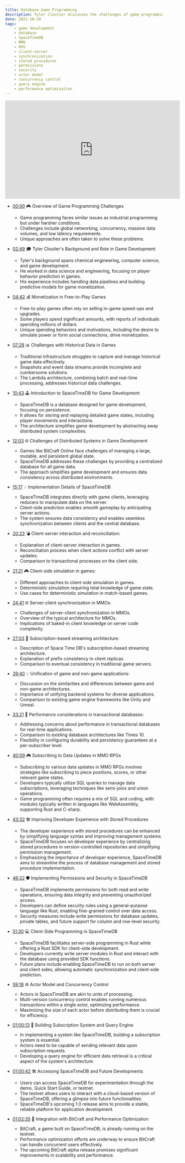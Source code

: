 ```yaml
---
title: Database Game Programming
description: Tyler Cloutier discusses the challenges of game programming and the development of SpaceTimeDB, a database designed for game development.
date: 2021-10-20
tags:
    - game development
    - database
    - SpaceTimeDB
    - MMO
    - RPG
    - client-server
    - synchronization
    - stored procedures
    - permissions
    - security
    - actor model
    - concurrency control
    - query engine
    - performance optimization
---
```



<iframe width="560" height="315" src="https://www.youtube.com/embed/roEsJcQYjd8?si=ViclD42S4zv5JeJw" title="YouTube video player" frameborder="0" allow="accelerometer; autoplay; clipboard-write; encrypted-media; gyroscope; picture-in-picture; web-share" allowfullscreen></iframe>


- [00:00](https://www.youtube.com/watch?v=roEsJcQYjd8&t=0s) 🎮 Overview of Game Programming Challenges

  - Game programming faces similar issues as industrial programming but under harsher conditions.
  - Challenges include global networking, concurrency, massive data volumes, and low latency requirements.
  - Unique approaches are often taken to solve these problems.

- [02:49](https://www.youtube.com/watch?v=roEsJcQYjd8&t=169s) 🎓 Tyler Cloutier's Background and Role in Game Development

  - Tyler's background spans chemical engineering, computer science, and game development.
  - He worked in data science and engineering, focusing on player behavior prediction in games.
  - His experience includes handling data pipelines and building predictive models for game monetization.

- [04:42](https://www.youtube.com/watch?v=roEsJcQYjd8&t=282s) 💰 Monetization in Free-to-Play Games

  - Free-to-play games often rely on selling in-game speed-ups and upgrades.
  - Some players spend significant amounts, with reports of individuals spending millions of dollars.
  - Unique spending behaviors and motivations, including the desire to simulate power or form social connections, drive monetization.

- [07:28](https://www.youtube.com/watch?v=roEsJcQYjd8&t=448s) 📊 Challenges with Historical Data in Games

  - Traditional infrastructure struggles to capture and manage historical game data effectively.
  - Snapshots and event data streams provide incomplete and cumbersome solutions.
  - The Lambda architecture, combining batch and real-time processing, addresses historical data challenges.

- [10:43](https://www.youtube.com/watch?v=roEsJcQYjd8&t=643s) 🕹️ Introduction to SpaceTimeDB for Game Development

  - SpaceTimeDB is a database designed for game development, focusing on persistence.
  - It allows for storing and replaying detailed game states, including player movements and interactions.
  - The architecture simplifies game development by abstracting away distributed system complexities.

- [12:03](https://www.youtube.com/watch?v=roEsJcQYjd8&t=723s) 🌐 Challenges of Distributed Systems in Game Development

  - Games like BitCraft Online face challenges of managing a large, mutable, and persistent global state.
  - SpaceTimeDB addresses these challenges by providing a centralized database for all game data.
  - The approach simplifies game development and ensures data consistency across distributed environments.

- [15:17](https://www.youtube.com/watch?v=roEsJcQYjd8&t=917s) 💡 Implementation Details of SpaceTimeDB

  - SpaceTimeDB integrates directly with game clients, leveraging reducers to manipulate data on the server.
  - Client-side prediction enables smooth gameplay by anticipating server actions.
  - The system ensures data consistency and enables seamless synchronization between clients and the central database.

- [20:23](https://youtu.be/roEsJcQYjd8?t=1223s) 💣 Client-server interaction and reconciliation:

  - Explanation of client-server interaction in games.
  - Reconciliation process when client actions conflict with server updates.
  - Comparison to transactional processes on the client side.

- [21:21](https://youtu.be/roEsJcQYjd8?t=1281s) 🎮 Client-side simulation in games:

  - Different approaches to client-side simulation in games.
  - Deterministic simulation requiring total knowledge of game state.
  - Use cases for deterministic simulation in match-based games.

- [24:41](https://youtu.be/roEsJcQYjd8?t=1481s) 🌐 Server-client synchronization in MMOs:

  - Challenges of server-client synchronization in MMOs.
  - Overview of the typical architecture for MMOs.
  - Implications of baked-in client knowledge on server code complexity.

- [27:03](https://youtu.be/roEsJcQYjd8?t=1623s) 🔄 Subscription-based streaming architecture:

  - Description of Space Time DB's subscription-based streaming architecture.
  - Explanation of prefix consistency in client replicas.
  - Comparison to eventual consistency in traditional game servers.

- [29:40](https://youtu.be/roEsJcQYjd8?t=1780s) 💡 Unification of game and non-game applications:

  - Discussion on the similarities and differences between game and non-game architectures.
  - Importance of unifying backend systems for diverse applications.
  - Comparison to existing game engine frameworks like Unity and Unreal.

- [33:21](https://youtu.be/roEsJcQYjd8?t=2001s) 🚀 Performance considerations in transactional databases:

  - Addressing concerns about performance in transactional databases for real-time applications.
  - Comparison to existing database architectures like Times 10.
  - Flexibility in configuring durability and persistency guarantees at a per-subscriber level.

- [40:09](https://youtu.be/roEsJcQYjd8?t=2409s) 🎮 Subscribing to Data Updates in MMO RPGs

  - Subscribing to various data updates in MMO RPGs involves strategies like subscribing to piece positions, scores, or other relevant game states.
  - Developers typically utilize SQL queries to manage data subscriptions, leveraging techniques like semi-joins and union operations.
  - Game programming often requires a mix of SQL and coding, with modules typically written in languages like WebAssembly, supporting Rust and C-sharp.

- [43:32](https://youtu.be/roEsJcQYjd8?t=2612s) 🛠️ Improving Developer Experience with Stored Procedures

  - The developer experience with stored procedures can be enhanced by simplifying language syntax and improving management systems.
  - SpaceTimeDB focuses on developer experience by centralizing stored procedures in version-controlled repositories and simplifying permission management.
  - Emphasizing the importance of developer experience, SpaceTimeDB aims to streamline the process of database management and stored procedure implementation.

- [46:22](https://youtu.be/roEsJcQYjd8?t=2782s) 🛡️ Implementing Permissions and Security in SpaceTimeDB

  - SpaceTimeDB implements permissions for both read and write operations, ensuring data integrity and preventing unauthorized access.
  - Developers can define security rules using a general-purpose language like Rust, enabling fine-grained control over data access.
  - Security measures include write permissions for database updates, private tables, and future support for column and row-level security.

- [51:30](https://youtu.be/roEsJcQYjd8?t=3090s) 💻 Client-Side Programming in SpaceTimeDB

  - SpaceTimeDB facilitates server-side programming in Rust while offering a Rust SDK for client-side development.
  - Developers currently write server modules in Rust and interact with the database using provided SDK functions.
  - Future plans include enabling SpaceTimeDB to run on both server and client sides, allowing automatic synchronization and client-side prediction.

- [59:18](https://www.youtube.com/watch?v=roEsJcQYjd8&t=3558s) ⚙️ Actor Model and Concurrency Control

  - Actors in SpaceTimeDB are akin to units of processing.
  - Multi-version concurrency control enables running numerous transactions within a single actor, optimizing performance.
  - Maximizing the size of each actor before distributing them is crucial for efficiency.

- [01:00:13](https://www.youtube.com/watch?v=roEsJcQYjd8&t=3613s) 🔄 Building Subscription System and Query Engine

  - In implementing a system like SpaceTimeDB, building a subscription system is essential.
  - Actors need to be capable of sending relevant data upon subscription requests.
  - Developing a query engine for efficient data retrieval is a critical aspect of the system's architecture.

- [01:00:42](https://www.youtube.com/watch?v=roEsJcQYjd8&t=3642s) 🛠️ Accessing SpaceTimeDB and Future Developments

  - Users can access SpaceTimeDB for experimentation through the demo, Quick Start Guide, or testnet.
  - The testnet allows users to interact with a cloud-based version of SpaceTimeDB, offering a glimpse into future functionalities.
  - SpaceTimeDB's upcoming 1.0 release aims to provide a stable, reliable platform for application development.

- [01:02:35](https://www.youtube.com/watch?v=roEsJcQYjd8&t=3755s) 🚀 Integration with BitCraft and Performance Optimization

  - BitCraft, a game built on SpaceTimeDB, is already running on the testnet.
  - Performance optimization efforts are underway to ensure BitCraft can handle concurrent users effectively.
  - The upcoming BitCraft alpha release promises significant improvements in scalability and performance.
